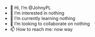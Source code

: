 - 👋 Hi, I’m @JohnyPL
- 👀 I’m interested in nothing
- 🌱 I’m currently learning nothing
- 💞️ I’m looking to collaborate on nothing
- 📫 How to reach me: now way

<!---
JohnyPL/JohnyPL is a ✨ special ✨ repository because its `README.md` (this file) appears on your GitHub profile.
You can click the Preview link to take a look at your changes.
--->
